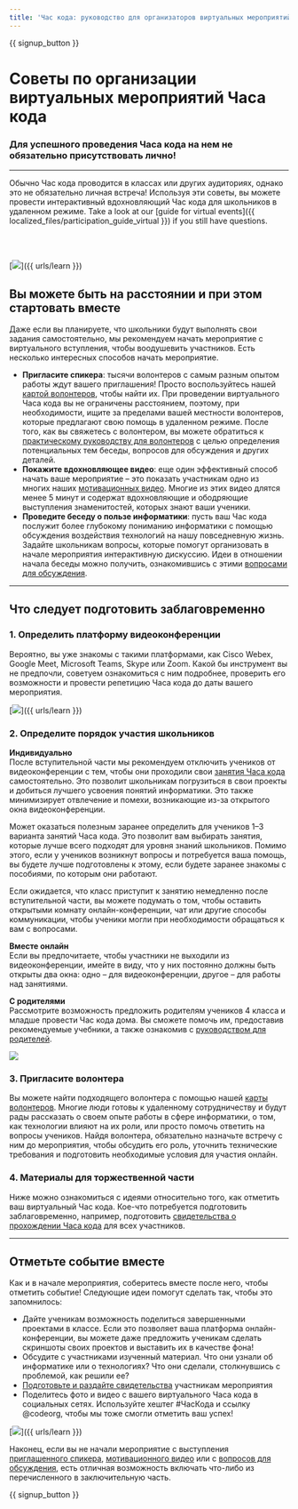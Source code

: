```yaml
---
title: 'Час кода: руководство для организаторов виртуальных мероприятий'
---
```


{{ signup_button }}

# Советы по организации виртуальных мероприятий Часа кода

### Для успешного проведения Часа кода на нем не обязательно присутствовать лично!

***

Обычно Час кода проводится в классах или других аудиториях, однако это не обязательно личная встреча! Используя эти советы, вы можете провести интерактивный вдохновляющий Час кода для школьников в удаленном режиме.  Take a look at our [guide for virtual events]({{ localized_files/participation_guide_virtual }}) if you still have questions.

<br><br>

[<img src="/images/fit-600/Marketing/pexels-andrea-piacquadio-3762940.jpg" />]({{ urls/learn }})

## Вы можете быть на расстоянии и при этом стартовать вместе
Даже если вы планируете, что школьники будут выполнять свои задания самостоятельно, мы рекомендуем начать мероприятие с виртуального вступления, чтобы воодушевить участников. Есть несколько интересных способов начать мероприятие. 

<ul>
<li><b>Пригласите спикера</b>: тысячи волонтеров с самым разным опытом работы ждут вашего приглашения! Просто воспользуйтесь нашей <a href="https://code.org/volunteer/local">картой волонтеров</a>, чтобы найти их. При проведении виртуального Часа кода вы не ограничены расстоянием, поэтому, при необходимости, ищите за пределами вашей местности волонтеров, которые предлагают свою помощь в удаленном режиме. После того, как вы свяжетесь с волонтером, вы можете обратиться к <a href="http://hourofcode.com/us/how-to/volunteers">практическому руководству для волонтеров</a> с целью определения потенциальных тем беседы, вопросов для обсуждения и других деталей.</li> 
<li><b>Покажите вдохновляющее видео</b>: еще один эффективный способ начать ваше мероприятие – это показать участникам одно из многих наших <a href="http://hourofcode.com/us/promote/resources#videos">мотивационных видео</a>. Многие из этих видео длятся менее 5 минут и содержат вдохновляющие и ободряющие выступления знаменитостей, которых знают ваши ученики.</li> 
<li><b>Проведите беседу о пользе информатики</b>: пусть ваш Час кода послужит более глубокому пониманию информатики с помощью обсуждения воздействия технологий на нашу повседневную жизнь. Задайте школьникам вопросы, которые помогут организовать в начале мероприятия интерактивную дискуссию. Идеи в отношении начала беседы можно получить, ознакомившись с этими <a href="https://code.org/csforgood#prompts">вопросами для обсуждения</a>.</li>
</ul>

---

## Что следует подготовить заблаговременно

### 1. Определить платформу видеоконференции
Вероятно, вы уже знакомы с такими платформами, как Cisco Webex, Google Meet, Microsoft Teams, Skype или Zoom. Какой бы инструмент вы не предпочли, советуем ознакомиться с ним подробнее, проверить его возможности и провести репетицию Часа кода до даты вашего мероприятия.

[<img src="/images/fit-600/Marketing/photo-of-boy-video-calling-with-a-woman-4145197.jpg" />]({{ urls/learn }})

### 2. Определите порядок участия школьников
**Индивидуально**<br> После вступительной части мы рекомендуем отключить учеников от видеоконференции с тем, чтобы они проходили свои <a href="https://hourofcode.com/us/learn">занятия Часа кода</a> самостоятельно. Это позволит школьникам погрузиться в свои проекты и добиться лучшего усвоения понятий информатики. Это также минимизирует отвлечение и помехи, возникающие из-за открытого окна видеоконференции.

Может оказаться полезным заранее определить для учеников 1–3 варианта занятий Часа кода. Это позволит вам выбирать занятия, которые лучше всего подходят для уровня знаний школьников. Помимо этого, если у учеников возникнут вопросы и потребуется ваша помощь, вы будете лучше подготовлены к этому, если будете заранее знакомы с пособиями, по которым они работают.

Если ожидается, что класс приступит к занятию немедленно после вступительной части, вы можете подумать о том, чтобы оставить открытыми комнату онлайн-конференции, чат или другие способы коммуникации, чтобы ученики могли при необходимости обращаться к вам с вопросами.

**Вместе онлайн**<br> Если вы предпочитаете, чтобы участники не выходили из видеоконференции, имейте в виду, что у них постоянно должны быть открыты два окна: одно – для видеоконференции, другое – для работы над занятиями.

**С родителями**<br> Рассмотрите возможность предложить родителям учеников 4 класса и младше провести Час кода дома. Вы сможете помочь им, предоставив рекомендуемые учебники, а также ознакомив с <a href="https://hourofcode.com/us/how-to/parents">руководством для родителей</a>.

[<img src="/images/fit-600/Marketing//happy-father-and-child-browsing-laptop-in-bedroom-4545778.jpg" />](https://hourofcode.com/us/how-to/parents)

### 3. Пригласите волонтера
Вы можете найти подходящего волонтера с помощью нашей <a href="https://code.org/volunteer/local">карты волонтеров</a>. Многие люди готовы к удаленному сотрудничеству и будут рады рассказать о своем опыте работы в сфере информатики, о том, как технологии влияют на их роли, или просто помочь ответить на вопросы учеников. Найдя волонтера, обязательно назначьте встречу с ним до мероприятия, чтобы обсудить его роль, уточнить технические требования и подготовить необходимые условия для участия онлайн.

### 4. Материалы для торжественной части
Ниже можно ознакомиться с идеями относительно того, как отметить ваш виртуальный Час кода. Кое-что потребуется подготовить заблаговременно, например, подготовить <a href="https://code.org/certificates">свидетельства о прохождении Часа кода</a> для всех участников.

---

## Отметьте событие вместе

Как и в начале мероприятия, соберитесь вместе после него, чтобы отметить событие!  Следующие идеи помогут сделать так, чтобы это запомнилось:

- Дайте ученикам возможность поделиться завершенными проектами в классе. Если это позволяет ваша платформа онлайн-конференции, вы можете даже предложить ученикам сделать скриншоты своих проектов и выставить их в качестве фона!
- Обсудите с участниками изученный материал. Что они узнали об информатике или о технологиях? Что они сделали, столкнувшись с проблемой, как решили ее?
- <a href="https://code.org/certificates">Подготовьте и раздайте свидетельства</a> участникам мероприятия
- Поделитесь фото и видео с вашего виртуального Часа кода в социальных сетях. Используйте хештег #ЧасКода и ссылку @codeorg, чтобы мы тоже смогли отметить ваш успех!

[<img src="/images/fit-600/Marketing/g8TUlHzF.jpeg" />]({{ urls/learn }})

Наконец, если вы не начали мероприятие с выступления <a href="https://code.org/volunteer/local">приглашенного спикера</a>, <a href="https://hourofcode.com/us/promote/resources#">мотивационного видео</a> или с <a href="https://code.org/csforgood#prompts">вопросов для обсуждения</a>, есть отличная возможность включать что-либо из перечисленного в заключительную часть.

{{ signup_button }}
